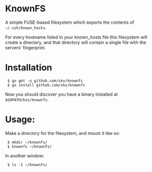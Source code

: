 
# KnownFS

A simple FUSE-based filesystem which exports the contents of `~/.ssh/known_hosts`.

For every hostname listed in your known_hosts file this filesystem will create a directory, and that directory will contain a single file with the servers' fingerprint.


# Installation

     $ go get -u github.com/skx/knownfs
     $ go install github.com/skx/knownfs

Now you should discover you have a binary installed at `$GOPATH/bin/knownfs`.


# Usage:

Make a directory for the filesystem, and mount it like so:

     $ mkdir ~/knownfs/
     $ knownfs ~/knownfs/

In another window:

     $ ls -1 ~/knownfs/
